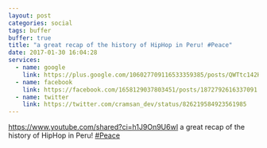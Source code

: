 ```yaml
---
layout: post
categories: social
tags: buffer
buffer: true
title: "a great recap of the history of HipHop in Peru! #Peace"
date: 2017-01-30 16:04:28
services: 
  - name: google
    link: https://plus.google.com/106027709116533359385/posts/QWTtc142HmX
  - name: facebook
    link: https://facebook.com/1658129037803451/posts/1872792616337091
  - name: twitter
    link: https://twitter.com/cramsan_dev/status/826219584923561985
---
```


<a class="url" href="https://www.youtube.com/shared?ci=h1J9On9U6wI" rel="external nofollow" target="_blank">https://www.youtube.com/shared?ci=h1J9On9U6wI</a> a great recap of the history of HipHop in Peru! <a href="https://twitter.com/#!/search?q=%23Peace" title="#Peace" class="hashtag" rel="external nofollow" target="_blank">#Peace</a>
